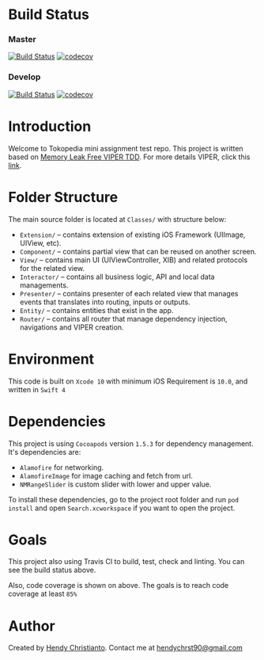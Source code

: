 # Build Status

### Master
[![Build Status](https://travis-ci.org/hendych/tokopedia-search.svg?branch=master)](https://travis-ci.org/hendych/tokopedia-search) [![codecov](https://codecov.io/gh/hendych/tokopedia-search/branch/master/graph/badge.svg)](https://codecov.io/gh/hendych/tokopedia-search)

### Develop
[![Build Status](https://travis-ci.org/hendych/tokopedia-search.svg?branch=develop)](https://travis-ci.org/hendych/tokopedia-search) [![codecov](https://codecov.io/gh/hendych/tokopedia-search/branch/develop/graph/badge.svg)](https://codecov.io/gh/hendych/tokopedia-search)

# Introduction
Welcome to Tokopedia mini assignment test repo. This project is written based on [Memory Leak Free VIPER TDD](https://github.com/hendych/VIPER-TDD). For more details VIPER, click this [link](https://www.objc.io/issues/13-architecture/viper/).

# Folder Structure
The main source folder is located at `Classes/` with structure below:
- `Extension/` – contains extension of existing iOS Framework (UIImage, UIView, etc). 
- `Component/` – contains partial view that can be reused on another screen. 
- `View/` – contains main UI (UIViewController, XIB) and related protocols for the related view.
- `Interactor/` – contains all business logic, API and local data managements.
- `Presenter/` – contains presenter of each related view that manages events that translates into routing, inputs or outputs.
- `Entity/` – contains entities that exist in the app.
- `Router/` – contains all router that manage dependency injection, navigations and VIPER creation.

# Environment
This code is built on `Xcode 10` with minimum iOS Requirement is `10.0`, and written in `Swift 4`

# Dependencies
This project is using `Cocoapods` version `1.5.3` for dependency management. It's dependencies are:
- `Alamofire` for networking.
- `AlamofireImage` for image caching and fetch from url.
- `NMRangeSlider` is custom slider with lower and upper value.

To install these dependencies, go to the project root folder and run `pod install` and open `Search.xcworkspace` if you want to open the project.

# Goals
This project also using Travis CI to build, test, check and linting. You can see the build status above.

Also, code coverage is shown on above. The goals is to reach code coverage at least `85%`

# Author
Created by [Hendy Christianto](https://www.linkedin.com/in/hendy-christianto-1a47729a/). Contact me at hendychrst90@gmail.com